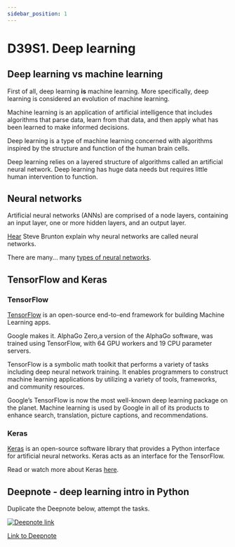 ```yaml
---
sidebar_position: 1
---
```


# D39S1. Deep learning

## Deep learning vs machine learning

First of all, deep learning **is** machine learning. More specifically, deep learning is considered an evolution of machine learning.

Machine learning is an application of artificial intelligence that includes algorithms that parse data, learn from that data, and then apply what has been learned to make informed decisions.

Deep learning is a type of machine learning concerned with algorithms inspired by the structure and function of the human brain cells.

Deep learning relies on a layered structure of algorithms called an artificial neural network. Deep learning has huge data needs but requires little human intervention to function.

## Neural networks

Artificial neural networks (ANNs) are comprised of a node layers, containing an input layer, one or more hidden layers, and an output layer.

[Hear](https://www.youtube.com/watch?v=oJNHXPs0XDk) Steve Brunton explain why neural networks are called neural networks.

There are many... many [types of neural networks](https://www.asimovinstitute.org/neural-network-zoo/).

## TensorFlow and Keras

### TensorFlow

[TensorFlow](https://www.tensorflow.org/) is an open-source end-to-end framework for building Machine Learning apps.

Google makes it. AlphaGo Zero,a version of the AlphaGo software, was trained using TensorFlow, with 64 GPU workers and 19 CPU parameter servers.

TensorFlow is a symbolic math toolkit that performs a variety of tasks including deep neural network training. It enables programmers to construct machine learning applications by utilizing a variety of tools, frameworks, and community resources.

Google’s TensorFlow is now the most well-known deep learning package on the planet. Machine learning is used by Google in all of its products to enhance search, translation, picture captions, and recommendations.

### Keras

[Keras](https://keras.io/) is an open-source software library that provides a Python interface for artificial neural networks. Keras acts as an interface for the TensorFlow.

Read or watch more about Keras [here](https://www.simplilearn.com/tutorials/deep-learning-tutorial/what-is-keras).

## Deepnote - deep learning intro in Python

Duplicate the Deepnote below, attempt the tasks.

[<img
    src="/img/icons/deepnote-logo.svg"
    alt="Deepnote link"
/>](https://deepnote.com/project/deep-learning-eb7114e4-1c79-4d94-be2d-500571077279/%2Fartificial_neural_network.ipynb)

[Link to Deepnote](https://deepnote.com/project/deep-learning-eb7114e4-1c79-4d94-be2d-500571077279/%2Fartificial_neural_network.ipynb)

